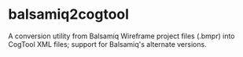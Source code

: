 # balsamiq2cogtool
A conversion utility from Balsamiq Wireframe project files (.bmpr) into CogTool XML files; support for Balsamiq's alternate versions.

